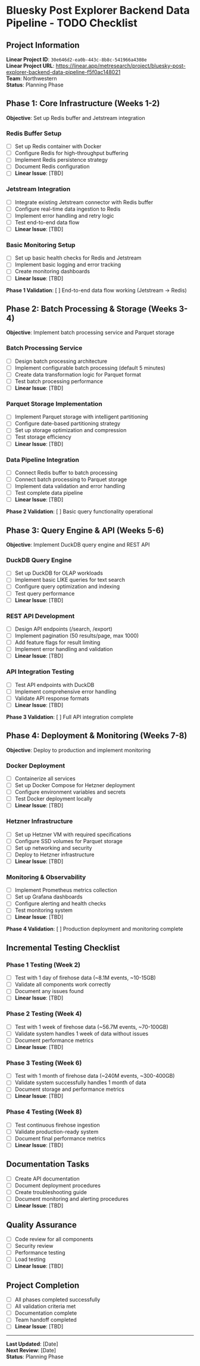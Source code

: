 # Bluesky Post Explorer Backend Data Pipeline - TODO Checklist

## Project Information
**Linear Project ID**: `30e646d2-ea0b-443c-8b8c-541966a4308e`  
**Linear Project URL**: https://linear.app/metresearch/project/bluesky-post-explorer-backend-data-pipeline-f5f0ac148021  
**Team**: Northwestern  
**Status**: Planning Phase  

## Phase 1: Core Infrastructure (Weeks 1-2)
**Objective**: Set up Redis buffer and Jetstream integration

### Redis Buffer Setup
- [ ] Set up Redis container with Docker
- [ ] Configure Redis for high-throughput buffering
- [ ] Implement Redis persistence strategy
- [ ] Document Redis configuration
- [ ] **Linear Issue**: [TBD]

### Jetstream Integration
- [ ] Integrate existing Jetstream connector with Redis buffer
- [ ] Configure real-time data ingestion to Redis
- [ ] Implement error handling and retry logic
- [ ] Test end-to-end data flow
- [ ] **Linear Issue**: [TBD]

### Basic Monitoring Setup
- [ ] Set up basic health checks for Redis and Jetstream
- [ ] Implement basic logging and error tracking
- [ ] Create monitoring dashboards
- [ ] **Linear Issue**: [TBD]

**Phase 1 Validation**: [ ] End-to-end data flow working (Jetstream → Redis)

## Phase 2: Batch Processing & Storage (Weeks 3-4)
**Objective**: Implement batch processing service and Parquet storage

### Batch Processing Service
- [ ] Design batch processing architecture
- [ ] Implement configurable batch processing (default 5 minutes)
- [ ] Create data transformation logic for Parquet format
- [ ] Test batch processing performance
- [ ] **Linear Issue**: [TBD]

### Parquet Storage Implementation
- [ ] Implement Parquet storage with intelligent partitioning
- [ ] Configure date-based partitioning strategy
- [ ] Set up storage optimization and compression
- [ ] Test storage efficiency
- [ ] **Linear Issue**: [TBD]

### Data Pipeline Integration
- [ ] Connect Redis buffer to batch processing
- [ ] Connect batch processing to Parquet storage
- [ ] Implement data validation and error handling
- [ ] Test complete data pipeline
- [ ] **Linear Issue**: [TBD]

**Phase 2 Validation**: [ ] Basic query functionality operational

## Phase 3: Query Engine & API (Weeks 5-6)
**Objective**: Implement DuckDB query engine and REST API

### DuckDB Query Engine
- [ ] Set up DuckDB for OLAP workloads
- [ ] Implement basic LIKE queries for text search
- [ ] Configure query optimization and indexing
- [ ] Test query performance
- [ ] **Linear Issue**: [TBD]

### REST API Development
- [ ] Design API endpoints (/search, /export)
- [ ] Implement pagination (50 results/page, max 1000)
- [ ] Add feature flags for result limiting
- [ ] Implement error handling and validation
- [ ] **Linear Issue**: [TBD]

### API Integration Testing
- [ ] Test API endpoints with DuckDB
- [ ] Implement comprehensive error handling
- [ ] Validate API response formats
- [ ] **Linear Issue**: [TBD]

**Phase 3 Validation**: [ ] Full API integration complete

## Phase 4: Deployment & Monitoring (Weeks 7-8)
**Objective**: Deploy to production and implement monitoring

### Docker Deployment
- [ ] Containerize all services
- [ ] Set up Docker Compose for Hetzner deployment
- [ ] Configure environment variables and secrets
- [ ] Test Docker deployment locally
- [ ] **Linear Issue**: [TBD]

### Hetzner Infrastructure
- [ ] Set up Hetzner VM with required specifications
- [ ] Configure SSD volumes for Parquet storage
- [ ] Set up networking and security
- [ ] Deploy to Hetzner infrastructure
- [ ] **Linear Issue**: [TBD]

### Monitoring & Observability
- [ ] Implement Prometheus metrics collection
- [ ] Set up Grafana dashboards
- [ ] Configure alerting and health checks
- [ ] Test monitoring system
- [ ] **Linear Issue**: [TBD]

**Phase 4 Validation**: [ ] Production deployment and monitoring complete

## Incremental Testing Checklist

### Phase 1 Testing (Week 2)
- [ ] Test with 1 day of firehose data (~8.1M events, ~10-15GB)
- [ ] Validate all components work correctly
- [ ] Document any issues found
- [ ] **Linear Issue**: [TBD]

### Phase 2 Testing (Week 4)
- [ ] Test with 1 week of firehose data (~56.7M events, ~70-100GB)
- [ ] Validate system handles 1 week of data without issues
- [ ] Document performance metrics
- [ ] **Linear Issue**: [TBD]

### Phase 3 Testing (Week 6)
- [ ] Test with 1 month of firehose data (~240M events, ~300-400GB)
- [ ] Validate system successfully handles 1 month of data
- [ ] Document storage and performance metrics
- [ ] **Linear Issue**: [TBD]

### Phase 4 Testing (Week 8)
- [ ] Test continuous firehose ingestion
- [ ] Validate production-ready system
- [ ] Document final performance metrics
- [ ] **Linear Issue**: [TBD]

## Documentation Tasks
- [ ] Create API documentation
- [ ] Document deployment procedures
- [ ] Create troubleshooting guide
- [ ] Document monitoring and alerting procedures
- [ ] **Linear Issue**: [TBD]

## Quality Assurance
- [ ] Code review for all components
- [ ] Security review
- [ ] Performance testing
- [ ] Load testing
- [ ] **Linear Issue**: [TBD]

## Project Completion
- [ ] All phases completed successfully
- [ ] All validation criteria met
- [ ] Documentation complete
- [ ] Team handoff completed
- [ ] **Linear Issue**: [TBD]

---
**Last Updated**: [Date]  
**Next Review**: [Date]  
**Status**: Planning Phase 
